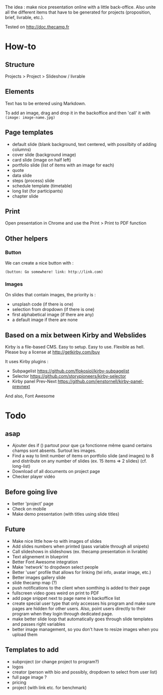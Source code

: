 The idea : make nice presentation online with a little back-office. Also unite all the different items that have to be generated for projects (proposition, brief, livrable, etc.). 

Tested on http://doc.thecamp.fr 

# How-to

## Structure 

Projects > Project > Slideshow / livrable 

## Elements 

Text has to be entered using Markdown. 

To add an image, drag and drop it in the backoffice and then 'call' it with `(image: image-name.jpg)`

## Page templates 

- default slide (blank background, text centered, with possilbity of adding columns) 
- cover slide (background image)
- card slide (image on half left)
- portfolio slide (list of items with an image for each) 
- quote 
- data slide 
- steps (process) slide 
- schedule template (timetable) 
- long list (for participants)
- chapter slide 

## Print

Open presentation in Chrome and use the Print > Print to PDF function 

## Other helpers 

### Button 

We can create a nice button with : 

`(button: Go somewhere! link: http://link.com)`

### Images

On slides that contain images, the priority is : 

- unsplash code (if there is one)
- selection from dropdown (if there is one)
- first alphabetical image (if there are any)
- a default image if there are none 

## Based on a mix between Kirby and Webslides

Kirby is a file-based CMS.
Easy to setup. Easy to use. Flexible as hell.
Please buy a license at <http://getkirby.com/buy>

It uses Kirby plugins : 

- Subpagelist <https://github.com/flokosiol/kirby-subpagelist>
- Selector <https://github.com/storypioneers/kirby-selector>
- Kirby panel Prev-Next <https://github.com/jenstornell/kirby-panel-prevnext>

And also, Font Awesome

# Todo 

## asap

- Ajouter des if () partout pour que ça fonctionne même quand certains champs sont absents. Surtout les images. 
- Find a way to limit number of items on portfolio slide (and images) to 8 and distribute on any number of slides (ex. 15 items => 2 slides) (cf. long-list)
- Download of all documents on project page 
- Checker player vidéo 

## Before going live 

- better 'project' page 
- Check on mobile 
- Make demo presentation (with titles using slide titles)

## Future 

- Make nice little how-to with images of slides 
- Add slides numbers when printed (pass variable through all snipets)
- Call slideshows in slideshows (ex. thecamp presentation in livrable)
- Text alignement in blueprint  
- Better Font Awesome integration
- Make 'network' to dropdwon select people 
- Better 'user' profile that allows for linking (tel info, avatar image, etc.)
- Better images gallery slide 
- slide thecamp map (?) 
- push notifications to the client when somthing is added to their page   
- fullscreen video goes weird on print to PDF 
- add page snippet next to page name in backoffice list 
- create special user type that only accesses his program and make sure pages are hidden for other users. Also, point users directly to their program when they login through dedicated page.  
- make better slide loop that automatically goes through slide templates and passes right variables
- better image management, so you don't have to resize images when you upload them

## Templates to add 

- subproject (or change project to program?) 
- logos 
- creator (person with bio and possibly, dropdown to select from user list) 
- full page image ? 
- pricing 
- project (with link etc. for benchmark) 


